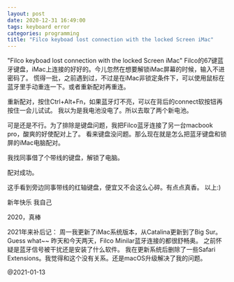 ```yaml
---
layout: post
date: 2020-12-31 16:49:00
tags: keyboard error
categories: programming
title: "Filco keyboad lost connection with the locked Screen iMac"
---
```


"Filco keyboad lost connection with the locked Screen iMac"
Filco的67键蓝牙键盘，iMac上连接的好好的。今儿忽然在想要解锁iMac屏幕的时候，输入不进密码了。
慌得一批，之前遇到过，不过是在iMac非锁定条件下，可以使用鼠标在蓝牙里手动重连一下。或者重新配对再重连。

重新配对，按住Ctrl+Alt+Fn，如果蓝牙灯不亮，可以在背后的connect软按钮再按住一会儿试试。
我以为是我电池没电了。所以去取了两个新电池。

可是还是不行。为了排除是键盘问题，我把Filco蓝牙连接了另一台macbook pro，酸爽的好使配对上了。
看来键盘没问题。那么现在就是怎么把蓝牙键盘和锁屏的iMac电脑配对。

我找同事借了个带线的键盘，解锁了电脑。

配对成功。

这手看到旁边同事带线的红轴键盘，便宜又不会这么心碎。有点点真香。
以上:)

新年快乐
我自己

2020，真棒


2021年来补后记：
周一我更新了iMac系统版本，从Catalina更新到了Big Sur。
Guess what~~
昨天和今天两天，Filco Minilar蓝牙连接的都很舒畅奥。
之前怀疑是蓝牙信号被干扰还是安装了什么软件。
我在更新系统后删除了一些Safari Extensions。我觉得和这个没有关系。还是macOS升级解决了我的问题。

@2021-01-13